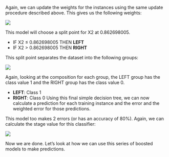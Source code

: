 Again, we can update the weights for the instances using the same update procedure described
above. This gives us the following weights:

![](https://github.com/fenago/katacoda-scenarios/raw/master/master-machine-learning-algorithms/master-machine-learning-algorithms-16/steps/12/1.JPG)

This model will choose a split point for X2 at 0.862698005.
- IF X2 ≤ 0.862698005 THEN **LEFT**
- IF X2 > 0.862698005 THEN **RIGHT**

This split point separates the dataset into the following groups:

![](https://github.com/fenago/katacoda-scenarios/raw/master/master-machine-learning-algorithms/master-machine-learning-algorithms-16/steps/12/2.JPG)

Again, looking at the composition for each group, the LEFT group has the class value 1 and
the RIGHT group has the class value 0.
- **LEFT**: Class 1
- **RIGHT**: Class 0
Using this final simple decision tree, we can now calculate a prediction for each training
instance and the error and the weighted error for those predictions.

This model too makes 2 errors (or has an accuracy of 80%). Again, we can calculate the
stage value for this classifier:

![](https://github.com/fenago/katacoda-scenarios/raw/master/master-machine-learning-algorithms/master-machine-learning-algorithms-16/steps/12/3.JPG)

Now we are done. Let’s look at how we can use this series of boosted models to make
predictions.
